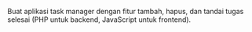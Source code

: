 Buat aplikasi task manager dengan fitur tambah, hapus, dan tandai tugas selesai \(PHP untuk backend, JavaScript untuk frontend\). 
